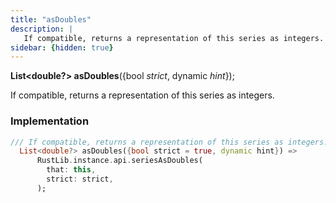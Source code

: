 ```yaml
---
title: "asDoubles"
description: |
   If compatible, returns a representation of this series as integers.
sidebar: {hidden: true}
---
```

<span class="dart-code"><strong>List\<double?> asDoubles</strong>({<span class="nobr">bool <i>strict</i></span>, <span class="nobr">dynamic <i>hint</i></span>});</span>

 If compatible, returns a representation of this series as integers.
### Implementation
```dart
/// If compatible, returns a representation of this series as integers.
  List<double?> asDoubles({bool strict = true, dynamic hint}) =>
      RustLib.instance.api.seriesAsDoubles(
        that: this,
        strict: strict,
      );
```

[dynamic]: #